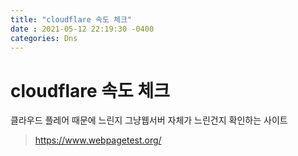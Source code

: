 ```yaml
---
title: "cloudflare 속도 체크"
date : 2021-05-12 22:19:30 -0400
categories: Dns
---
```






# cloudflare 속도 체크

클라우드 플레어 때문에 느린지 그냥웹서버 자체가 느린건지 확인하는 사이트

> https://www.webpagetest.org/
